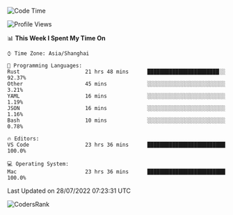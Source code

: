 <!--START_SECTION:waka-->
![Code Time](http://img.shields.io/badge/Code%20Time-1%2C548%20hrs%2042%20mins-blue)

![Profile Views](http://img.shields.io/badge/Profile%20Views-33-blue)

📊 **This Week I Spent My Time On** 

```text
⌚︎ Time Zone: Asia/Shanghai

💬 Programming Languages: 
Rust                     21 hrs 48 mins      ███████████████████████░░   92.37% 
Other                    45 mins             ░░░░░░░░░░░░░░░░░░░░░░░░░   3.21% 
YAML                     16 mins             ░░░░░░░░░░░░░░░░░░░░░░░░░   1.19% 
JSON                     16 mins             ░░░░░░░░░░░░░░░░░░░░░░░░░   1.16% 
Bash                     10 mins             ░░░░░░░░░░░░░░░░░░░░░░░░░   0.78%

🔥 Editors: 
VS Code                  23 hrs 36 mins      █████████████████████████   100.0%

💻 Operating System: 
Mac                      23 hrs 36 mins      █████████████████████████   100.0%

```


 Last Updated on 28/07/2022 07:23:31 UTC
<!--END_SECTION:waka-->

![CodersRank](https://cr-skills-chart-widget.azurewebsites.net/api/api?username=BugenZhao&padding=16&tooltip=true&branding=false&sort-by-score=true&skills=Rust%2C%20Swift%2C%20C%2C%20TypeScript%2C%20Java%2C%20Go%2C%20Dart%2C%20C%2B%2B%2C%20Python%2C%20Assembly%2C%20Shell%2C%20Kotlin)
